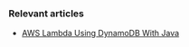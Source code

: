 ### Relevant articles

- [AWS Lambda Using DynamoDB With Java](http://www.baeldung.com/aws-lambda-dynamodb-java)
